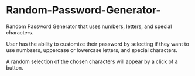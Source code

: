 # Random-Password-Generator-

Random Password Generator that uses numbers, letters, and special characters. 

User has the ability to customize their password by selecting if they want to use numbsers, uppercase or lowercase letters, and special characters.

A random selection of the chosen characters will appear by a click of a button. 
